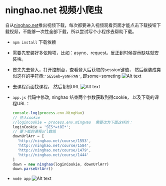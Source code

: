 # ninghao.net 视频小爬虫

自从[ninghao.net](ninghao.net)推出视频下载，每次都要进入视频观看页面才能点击下载按钮下载视频，不能够一次性全部下载，所以尝试写个小程序去帮助下载。
- `npm install`   下载依赖
- 需要先安装好多依赖项，比如：async、request。反正到时候提示缺啥就安装啥。
- 首先先去登入，打开控制台，查看登入后获取的session键值， 然后组装成类似这样的字符串:`'SESSeb=yoNFPAN'`,  即some=someting
![Alt text](./img/1422602564164.png)

- 去课程页面找课程， 然后复制URL
![Alt text](./img/1422602832256.png)

- `app.js` 代码中修改, ninghao 结束两个参数获取到得cookie， 以及下载的课程URL：
	```js
	console.log(process.env.NingHao)
	// 登入cookie
    //loginCookie = process.env.NingHao  需要改为下面这样的：
    loginCookie = 'SES*=t8I*';
    // 要下载的课程url数组
    downUrlArr = [
      'http://ninghao.net/course/1553',
      'http://ninghao.net/course/1584',
      'http://ninghao.net/course/1479',
      'http://ninghao.net/course/1444'
    ]
    down = new ninghao(loginCookie, downUrlArr)
    down.parseUrlArr()
	```

- `node app` 
![Alt text](./img/1422603129832.png)










